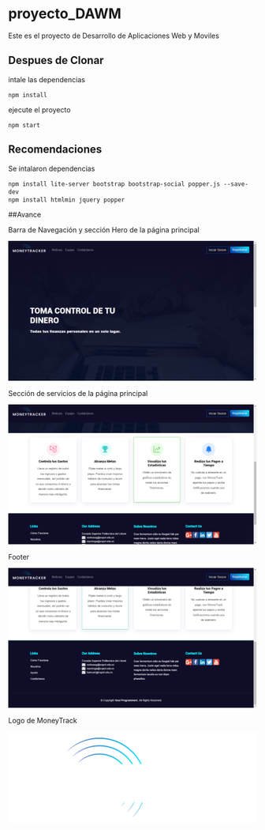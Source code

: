 # proyecto_DAWM
Este es el proyecto de Desarrollo de Aplicaciones Web y Moviles
## Despues de Clonar
intale las dependencias
``` 
npm install
```
ejecute el proyecto
``` 
npm start
```
## Recomendaciones
Se intalaron dependencias
``` 
npm install lite-server bootstrap bootstrap-social popper.js --save-dev
npm install htmlmin jquery popper
```

##Avance

Barra de Navegación y sección Hero de la página principal

![alt text](img/avance2-header.png)

Sección de servicios de la página principal

![alt text](img/avance2-secciones.png)

Footer

![alt text](img/avance2-footer.png)

Logo de MoneyTrack

![alt text](img/logo-01.png)
